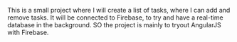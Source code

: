 This is a small project where I will create a list of tasks, where I can add and remove tasks. It will be connected to Firebase, to try and have a real-time database in the background. SO the project is mainly to tryout AngularJS with Firebase.
